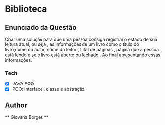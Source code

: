 # Biblioteca

## Enunciado da Questão

Criar uma solução para que uma pessoa consiga registrar o estado de sua leitura atual, ou seja , as informações de um livro como o titulo do livro,nome do autor, nome do leitor , total de páginas , página que a pessoa está lendo e se o livro está aberto ou fechado . Ao final apresentando essas informações.

### Tech

- [x] JAVA POO
- [x] POO: interface , classe e abstração.

## Author

** Giovana Borges **
